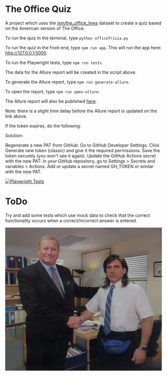 # The Office Quiz

A project which uses the [jxm/the_office_lines](https://huggingface.co/datasets/jxm/the_office_lines/blob/main/README.md) dataset to create a quiz based on the American version of The Office.

To run the quiz in the terminal, type `python officeTrivia.py`

To run the quiz in the front end, type `npm run app`. This will run the app here: http://127.0.0.1:5000.

To run the Playwright tests, type `npm run tests`.

The data for the Allure report will be created in the script above.

To generate the Allure report, type `npm run generate-allure`.

To open the report, type `npm run open-allure`.

The Allure report will also be published [here](https://tomgilbert84.github.io/TheOfficeQuiz/). 

Note: there is a slight time delay before the Allure report is updated on the link above.

If the token expires, do the following:

Solution:

Regenerate a new PAT from GitHub:
Go to GitHub Developer Settings.
Click Generate new token (classic) and give it the required permissions.
Save the token securely (you won't see it again).
Update the GitHub Actions secret with the new PAT:
In your GitHub repository, go to Settings > Secrets and variables > Actions.
Add or update a secret named GH_TOKEN or similar with the new PAT.

[![Playwright Tests](https://github.com/TomGilbert84/TheOfficeQuiz/actions/workflows/playwright.yml/badge.svg)](https://tomgilbert84.github.io/TheOfficeQuiz/)

# ToDo 

Try and add some tests which use mock data to check that the correct functionality occurs when a correct/incorrect answer is entered.

![The Office!](/the-office-handshake.jpg "Michael handshake")
